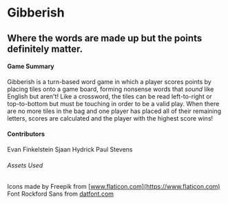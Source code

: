 # Gibberish

## Where the words are made up but the points definitely matter.

#### Game Summary
Gibberish is a turn-based word game in which a player scores points by placing tiles onto a game board, forming nonsense words that _sound_ like English but aren't! Like a crossword, the tiles can be read left-to-right or top-to-bottom but must be touching in order to be a valid play. When there are no more tiles in the bag and one player has placed all of their remaining letters, scores are calculated and the player with the highest score wins!

#### Contributors
Evan Finkelstein
Sjaan Hydrick
Paul Stevens

###### Assets Used
Icons made by Freepik from [www.flaticon.com](https://www.flaticon.com)
Font Rockford Sans from [datfont.com](https://www.dafont.com/rockford-sans.font)